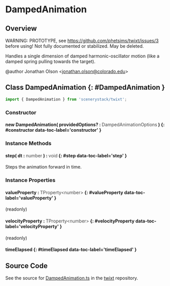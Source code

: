 # DampedAnimation

## Overview

WARNING: PROTOTYPE, see https://github.com/phetsims/twixt/issues/3 before using!
Not fully documented or stabilized. May be deleted.

Handles a single dimension of damped harmonic-oscillator motion (like a damped spring pulling towards the target).

@author Jonathan Olson &lt;jonathan.olson@colorado.edu&gt;

## Class DampedAnimation {: #DampedAnimation }


```js
import { DampedAnimation } from 'scenerystack/twixt';
```
### Constructor

#### new DampedAnimation( providedOptions? : <span style="font-weight: 400; opacity: 80%;">DampedAnimationOptions</span> ) {: #constructor data-toc-label='constructor' }

### Instance Methods

#### step( dt : <span style="font-weight: 400; opacity: 80%;">number</span> ) : <span style="font-weight: 400; opacity: 80%;">void</span> {: #step data-toc-label='step' }

Steps the animation forward in time.

### Instance Properties

#### valueProperty : <span style="font-weight: 400; opacity: 80%;">TProperty&lt;number&gt;</span> {: #valueProperty data-toc-label='valueProperty' }

(readonly)

#### velocityProperty : <span style="font-weight: 400; opacity: 80%;">TProperty&lt;number&gt;</span> {: #velocityProperty data-toc-label='velocityProperty' }

(readonly)

#### timeElapsed {: #timeElapsed data-toc-label='timeElapsed' }



## Source Code

See the source for [DampedAnimation.ts](https://github.com/phetsims/twixt/blob/main/js/DampedAnimation.ts) in the [twixt](https://github.com/phetsims/twixt) repository.
